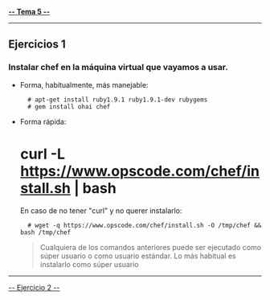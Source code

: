 [**-- Tema 5 --**](../Tema5)

------------------

## Ejercicios 1

### Instalar chef en la máquina virtual que vayamos a usar.

* Forma, habitualmente, más manejable:

        # apt-get install ruby1.9.1 ruby1.9.1-dev rubygems
        # gem install ohai chef

* Forma rápida:

	# curl -L https://www.opscode.com/chef/install.sh | bash

    En caso de no tener "curl" y no querer instalarlo:

        # wget -q https://www.opscode.com/chef/install.sh -O /tmp/chef && bash /tmp/chef

    > Cualquiera de los comandos anteriores puede ser ejecutado como súper usuario o como usuario estándar. Lo más habitual es instalarlo como súper usuario

------------------

[-- Ejercicio 2 --](./ejercicio02.md)
